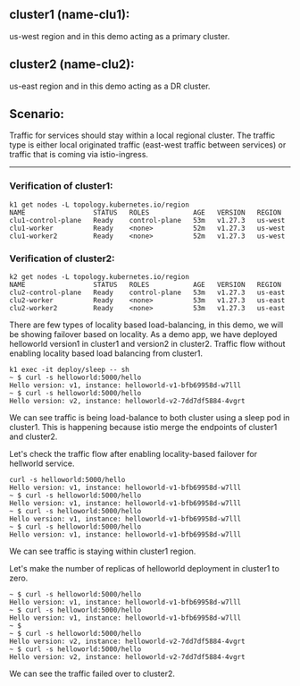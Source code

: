 ## cluster1 (name-clu1): 
us-west region and in this demo acting as a primary cluster.

## cluster2 (name-clu2): 
us-east region and in this demo acting as a DR cluster.

## Scenario: 
Traffic for services should stay within a local regional cluster. The traffic type is either local originated traffic (east-west traffic between services) or traffic that is coming via istio-ingress.

----------------------
### Verification of cluster1:
```console
k1 get nodes -L topology.kubernetes.io/region
NAME                 STATUS   ROLES           AGE   VERSION   REGION
clu1-control-plane   Ready    control-plane   53m   v1.27.3   us-west
clu1-worker          Ready    <none>          52m   v1.27.3   us-west
clu1-worker2         Ready    <none>          52m   v1.27.3   us-west
```

### Verification of cluster2:
```console
k2 get nodes -L topology.kubernetes.io/region
NAME                 STATUS   ROLES           AGE   VERSION   REGION
clu2-control-plane   Ready    control-plane   53m   v1.27.3   us-east
clu2-worker          Ready    <none>          53m   v1.27.3   us-east
clu2-worker2         Ready    <none>          53m   v1.27.3   us-east
```

There are few types of locality based load-balancing, in this demo, we will be showing failover based on locality.
As a demo app, we have deployed helloworld version1 in cluster1 and version2 in cluster2.
Traffic flow without enabling locality based load balancing from cluster1.

```console
k1 exec -it deploy/sleep -- sh
~ $ curl -s helloworld:5000/hello
Hello version: v1, instance: helloworld-v1-bfb69958d-w7lll
~ $ curl -s helloworld:5000/hello
Hello version: v2, instance: helloworld-v2-7dd7df5884-4vgrt
```

We can see traffic is being load-balance to both cluster using a sleep pod in cluster1. This is happening because istio merge the endpoints of cluster1 and cluster2.

Let's check the traffic flow after enabling locality-based failover for hellworld service.

```console
curl -s helloworld:5000/hello
Hello version: v1, instance: helloworld-v1-bfb69958d-w7lll
~ $ curl -s helloworld:5000/hello
Hello version: v1, instance: helloworld-v1-bfb69958d-w7lll
~ $ curl -s helloworld:5000/hello
Hello version: v1, instance: helloworld-v1-bfb69958d-w7lll
~ $ curl -s helloworld:5000/hello
Hello version: v1, instance: helloworld-v1-bfb69958d-w7lll
```

We can see traffic is staying within cluster1 region.

Let's make the number of replicas of helloworld deployment in cluster1 to zero.

```console
~ $ curl -s helloworld:5000/hello
Hello version: v1, instance: helloworld-v1-bfb69958d-w7lll
~ $ curl -s helloworld:5000/hello
Hello version: v1, instance: helloworld-v1-bfb69958d-w7lll
~ $ 
~ $ curl -s helloworld:5000/hello
Hello version: v2, instance: helloworld-v2-7dd7df5884-4vgrt
~ $ curl -s helloworld:5000/hello
Hello version: v2, instance: helloworld-v2-7dd7df5884-4vgrt
```

We can see the traffic failed over to cluster2.